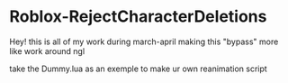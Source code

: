 # Roblox-RejectCharacterDeletions
Hey! this is all of my work during march-april making this "bypass" more like work around ngl

take the Dummy.lua as an exemple to make ur own reanimation script
